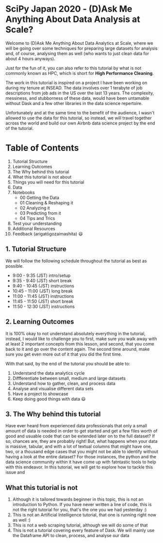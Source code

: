 # SciPy Japan 2020 - (D)Ask Me Anything About Data Analysis at Scale?

Welcome to (D)Ask Me Anything About Data Analytics at Scale, where we will be going over some techniques for preparing large datasets for analysis and, of course, analysing them as well (who wants to just clean data for about 4 hours anyways).

Just for the fun of it, you can also refer to this tutorial by what is not commonly known as HPC, which is short for **High Performance Cleaning**.

The work in this tutorial is inspired on a project I have been working on during my tenure at INSEAD. The data involves over 1 terabyte of job descriptions from job ads in the US over the last 13 years. The complexity, messiness, and stubborness of these data, would have been untamable without Dask and a few other libraries in the data science repertoire.

Unfortunately and at the same time to the benefit of the audience, I wasn't allowed to use the data for this tutorial, so instead, we will travel together across the world and build our own Airbnb data science project by the end of the tutorial.

# Table of Contents

1. Tutorial Structure
2. Learning Outcomes
3. The Why behind this tutorial
4. What this tutorial is not about
5. Things you will need for this tutorial
6. Data
7. Notebooks
    - 00 Getting the Data
    - 01 Cleaning & Reshaping it
    - 02 Analyzing it
    - 03 Predicting from it
    - 04 Tips and Trics
8. Test your understanding
9. Additional Resources
10. Feedback (arigatōgozaimashita) 😃


## 1. Tutorial Structure

We will follow the following schedule throughout the tutorial as best as possible.
- 9:00 - 9:35 (JST) intro/setup
- 9:35 - 9:40 (JST) short break
- 9:40 - 10:45 (JST) instructions
- 10:45 - 11:00 (JST) long break
- 11:00 - 11:45 (JST) instructions
- 11:45 - 11:50 (JST) short break
- 11:50 - 12:30 (JST) instructions


## 2. Learning Outcomes

It is 100% okay to not understand absolutely everything in the tutorial, instead, I would like to challenge you to first, make sure you walk away with at least 2 important concepts from this lesson, and second, that you come back to it and go over the content again. The second time around, make sure you get even more out of it that you did the first time.

With that said, by the end of the tutorial you should be able to:

1. Understand the data analytics cycle
2. Diffferentiate between small, medium and large datasets
3. Understand how to gather, clean, and process data
4. Analyse and visualise different data sets
5. Have a project to showcase
6. Keep doing good things with data 😃

## 3. The Why behind this tutorial

Have ever heard from experienced data professionals that only a small amount of data is needed in order to get started and get a few files worth of good and usuable code that can be extended later on to the full dataset? If so, chances are, they are probably right! But, what happens when your data is massive, tabular, and with a lot of textual columns that might have one, two, or a thousand edge cases that you might not be able to identify without having a look at the entire dataset? For those instances, the python and the data science community within it have come up with fatntastic tools to help with this endeavor. In this tutorial, we will get to explore how to tackle this issue and 





## What this tutorial is not

1. Although it is tailored towards beginner in this topic, this is not an introduction to Python. If you have never written a line of code, this is not the right tutorial for you, that's the one you we had yesterday :)
2. This is not an Artificial Intelligence tutorial, that one is running right now as well :)
3. This is not a web scraping tutorial, although we will do some of that
4. This is not a tutorial covering every feature of Dask. We will mainly use the Dataframe API to clean, process, and analyse our data